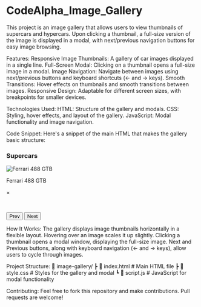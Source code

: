 # CodeAlpha_Image_Gallery

This project is an image gallery that allows users to view thumbnails of supercars and hypercars. Upon clicking a thumbnail, a full-size version of the image is displayed in a modal, with next/previous navigation buttons for easy image browsing.

Features:
Responsive Image Thumbnails: A gallery of car images displayed in a single line.
Full-Screen Modal: Clicking on a thumbnail opens a full-size image in a modal.
Image Navigation: Navigate between images using next/previous buttons and keyboard shortcuts (← and → keys).
Smooth Transitions: Hover effects on thumbnails and smooth transitions between images.
Responsive Design: Adaptable for different screen sizes, with breakpoints for smaller devices.

Technologies Used:
HTML: Structure of the gallery and modals.
CSS: Styling, hover effects, and layout of the gallery.
JavaScript: Modal functionality and image navigation.

Code Snippet:
Here's a snippet of the main HTML that makes the gallery basic structure:

<!DOCTYPE html>
<html lang="en">
<head>
  <meta charset="UTF-8">
  <meta name="viewport" content="width=device-width, initial-scale=1.0">
  <title>Image Gallery</title>
  <link rel="stylesheet" href="styles.css">
</head>
<body>
  <centre>
  <div class="gallery-section">
    <h3>Supercars</h3>
    <div class="gallery">
      <div class="thumbnail-container">
        <img src="https://image.cnbcfm.com/api/v1/image/102396732-trequarti_basso.?v=1423061058&w=1600&h=900" alt="Ferrari 488 GTB" class="thumbnail">
        <p>Ferrari 488 GTB</p>
      </div>
<div class="modal" id="imageModal">
  <span class="close" id="closeModal">&times;</span>
  <h2 id="modalHeading"></h2>
  <img class="modal-content" id="fullImage" src="" alt="">
  <p id="modalCaption"></p>
  <div class="modal-controls">
    <button id="prevModal">Prev</button>
    <button id="nextModal">Next</button>
  </div>
</div>
  <script src="script.js"></script>
</body>
</html>


How It Works:
The gallery displays image thumbnails horizontally in a flexible layout. Hovering over an image scales it up slightly.
Clicking a thumbnail opens a modal window, displaying the full-size image.
Next and Previous buttons, along with keyboard navigation (← and → keys), allow users to cycle through images.

Project Structure:
📁 image-gallery/
 ┣ 📄 index.html       # Main HTML file
 ┣ 📄 style.css        # Styles for the gallery and modal
 ┗ 📄 script.js        # JavaScript for modal functionality
 
Contributing:
Feel free to fork this repository and make contributions. Pull requests are welcome!
